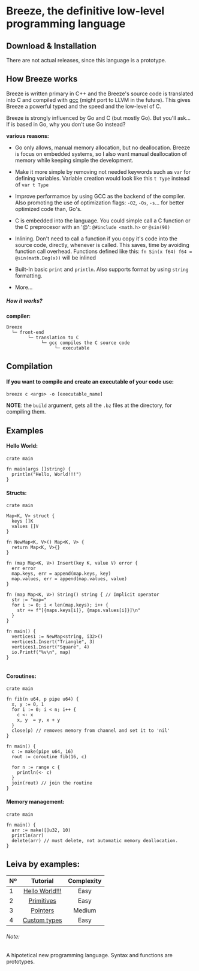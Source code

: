 # Breeze, the definitive low-level programming language
## Download & Installation
There are not actual releases, since this language is a prototype. 

## How Breeze works
Breeze is written primary in C++ and the Breeze's source code is translated into C and compiled with [gcc](https://github.com/gcc-mirror/gcc) (might port to LLVM in the future). This gives Breeze a powerful typed and the speed and the low-level of C.

Breeze is strongly influenced by Go and C (but mostly Go). But you'll ask... If is based in Go, why you don't use Go instead?

**various reasons:**
* Go only allows, manual memory allocation, but no deallocation. Breeze is focus on embedded systems, so I also want manual deallocation of memory while keeping simple the development.

* Make it more simple by removing not needed keywords such as ```var``` for defining variables. Variable creation would look like this ```t Type``` instead of ```var t Type```

* Improve performamce by using GCC as the backend of the compiler. Also promoting the use of optimization flags: `-O2`, `-Os`, `-s`... for better optimized code than, Go's.

* C is embedded into the language. You could simple call a C function or the C preprocesor with an '@': `@#include <math.h>` or `@sin(90)`

* Inlining. Don't need to call a function if you copy it's code into the source code, directly, whenever is called. This saves, time by avoiding function call overhead. Functions defined like this: `fn Sin(x f64) f64 = @sin(math.Deg(x))` will be inlined

* Built-In basic `print` and `println`. Also supports format by using `string` formatting.

* More...

##### How it works?
**compiler:**
```
Breeze
  └─ front-end
        └─ translation to C
             └─ gcc compiles the C source code
                  └─ executable
```

## Compilation

#### If you want to compile and create an executable of your code use:
```
breeze c <args> -o [executable_name]
```
**NOTE**: the `build` argument, gets all the `.bz` files at the directory, for compiling them.
## Examples
#### Hello World:
```
crate main

fn main(args []string) {
  println("Hello, World!!!")
}
```
#### Structs:
```
crate main

Map<K, V> struct {
  keys []K
  values []V
}

fn NewMap<K, V>() Map<K, V> {
  return Map<K, V>{}
}

fn (map Map<K, V>) Insert(key K, value V) error {
  err error
  map.keys, err = append(map.keys, key)
  map.values, err = append(map.values, value)
}

fn (map Map<K, V>) String() string { // Implicit operator
  str := "map="
  for i := 0; i < len(map.keys); i++ {
    str += f"[{maps.keys[i]}, {maps.values[i]}]\n" 
  }
}

fn main() {
  vertices1 := NewMap<string, i32>()
  vertices1.Insert("Triangle", 3)
  vertices1.Insert("Square", 4)
  io.Printf("%v\n", map)
}


```
#### Coroutines:
```
crate main

fn fib(n u64, p pipe u64) {
  x, y := 0, 1
  for i := 0; i < n; i++ {
    c <- x
    x, y  = y, x + y
  }
  close(p) // removes memory from channel and set it to 'nil'
}

fn main() {
  c := make(pipe u64, 16)
  rout := coroutine fib(16, c)

  for n := range c {
    println(<- c)
  }
  join(rout) // join the routine
}
```
#### Memory management:
```
crate main

fn main() {
  arr := make([]u32, 10)
  println(arr)
  delete(arr) // must delete, not automatic memory deallocation.
}
```
## Leiva by examples:
| Nº            | Tutorial      | Complexity      |
| ------------- |:-------------:|:---------------:|
| 1             | [Hello World!!!](https://github.com/AlKiam/Leiva/tree/master/Examples/Hello%20World) | Easy |
| 2             | [Primitives](https://github.com/AlKiam/Leiva/tree/master/Examples/Primitives) | Easy |
| 3             | [Pointers](https://github.com/AlKiam/Leiva/tree/master/Examples/Pointers) | Medium |
| 4             | [Custom types](https://github.com/AlKiam/Leiva/tree/master/Examples/Custom%20Types) | Easy |

###### Note:
A hipotetical new programming language. Syntax and functions are prototypes.
